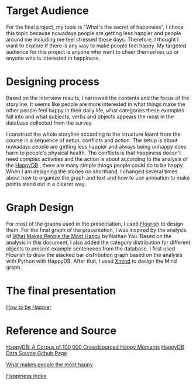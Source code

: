 # Target Audience
For the final project, my topic is "What's the secret of happiness", I chose this topic because nowadays people are getting less happier and people around me including me feel stressed these days. 
Therefore, I thought I want to explore if there is any way to make people feel happy. My targeted audience for this project is anyone who want to cheer themselves up
or anyone who is interested in happiness. 

# Designing process

Based on the interview results, I narrowed the contents and the focus of the storyline. It seems like people are more interested in what things make the other people feel happy in their
daily life, what categories these examples fall into and what subjects, verbs and objects appears the most in the database collected from the survey. 

I construct the whole storyline according to the structure learnt from the course in a sequence of setup, conflicts and action. The setup is about nowadays people are getting less happier and always being unhappy does harm to people's physical health. The conflicts is that happiness doesn't need complex
activities and the action is about according to the analysis of the [HappyDB](https://megagon.ai/happydb-a-happiness-database-of-100000-happy-moments/) , there are many simple things people could do to be happy. When I am designing the stories on shorthand, I changed several times about how to organize the graph and text and how to use animation to make points stand out in a clearer way.



# Graph Design
For most of the graphs used in the presentation, I used [Flourish](https://flourish.studio/) to design them.
For the final graph of the presentation, I was inspired by the analysis of [What Makes People the Most Happy](https://flowingdata.com/2018/06/21/what-makes-people-the-most-happy/) by Nathan Yau. Based on the analysis in this document, 
I also added the category distribution for different objects to present example senteneces from the database. I first used Flourish to draw the stacked bar distribution graph based on the analysis with Python with HappyDB. After that, I used [Xmind](https://xmind.app/) to design the Mind graph. 

# The final presentation

[How to be Happier](https://carnegiemellon.shorthandstories.com/how-to-be-happier/index.html)

# Reference and Source
[HappyDB: A Corpus of 100,000 Crowdsourced Happy Moments](https://megagon.ai/happydb-a-happiness-database-of-100000-happy-moments/)
[HappyDB Data Source Github Page](https://github.com/megagonlabs/HappyDB)

[What makes people the most happy](https://flowingdata.com/2018/06/21/what-makes-people-the-most-happy/)

[Happiness Index](https://www.theglobaleconomy.com/rankings/happiness/#:~:text=The%20average%20for%202021%20based,available%20from%202013%20to%202021.)
